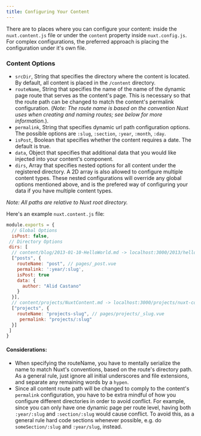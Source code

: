 ```yaml
---
title: Configuring Your Content
---
```


There are to places where you can configure your content: inside the `nuxt.content.js` file or under the `content` property inside `nuxt.config.js`. For complex configurations, the preferred approach is placing the configuration under it's own file.

### Content Options

- `srcDir`, String that specifies the directory where the content is located. By default, all content is placed in the `/content` directory.
- `routeName`, String that specifies the name of the name of the dynamic page route that serves as the content's page. This is necessary so that the route path can be changed to match the content's permalink configuration. (*Note: The route name is based on the convention Nuxt uses when creating and naming routes; see below for more information.*).
- `permalink`, String that specifies dynamic url path configuration options. The possible options are `:slug`, `:section`, `:year`, `:month`, `:day`.
- `isPost`, Boolean that specifies whether the content requires a date. The default is true.
- `data`, Object that specifies that additional data that you would like injected into your content's component.
- `dirs`, Array that specifies nested options for all content under the registered directory. A 2D array is also allowed to configure multiple content types. These nested configurations will override any global options mentioned above, and is the prefered way of configuring your data if you have multiple content types.

*Note: All paths are relative to Nuxt root directory.*

Here's an example `nuxt.content.js` file:

```js
module.exports = {
  // Global Options
  isPost: false,
 // Directory Options
 dirs: [
  // content/blog/2013-01-10-HelloWorld.md -> localhost:3000/2013/hello-world
  ["posts", {
    routeName: "post", // pages/_post.vue
    permalink: ':year/:slug',
    isPost: true
    data: {
      author: "Alid Castano"
    }
  }],
  // content/projects/NuxtContent.md -> localhost:3000/projects/nuxt-content
  ["projects", {
    routeName: "projects-slug", // pages/projects/_slug.vue
     permalink: "projects/:slug"
  }]
 ]
}

```

#### Considerations:

- When specifying the routeName, you have to mentally serialize the name to match Nuxt's conventions, based on the route's directory path. As a general rule, just ignore all initial underscores and file extensions, and separate any remaining words by a `hypen`.
- Since all content route path will be changed to comply to the content's `permalink` configuration, you have to be extra mindful of how you configure different directories in order to avoid conflict. For example, since you can only have one dynamic page per route level, having both `:year/:slug` and `:section/:slug` would cause conflict. To avoid this, as a general rule hard code sections whenever possible, e.g. do `someSection/:slug` and `:year/slug`, instead.
